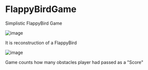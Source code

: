 # FlappyBirdGame
 Simplistic FlappyBird Game

![image](https://user-images.githubusercontent.com/116441215/228321046-a8ca7cb4-18cc-4e83-86e8-207720d1813b.png)

It is reconstruction of a FlappyBird 

![image](https://user-images.githubusercontent.com/116441215/228321225-3dfa4b9e-2046-43f7-a3b5-1beb7bd8180a.png)

Game counts how many obstacles player had passed as a "Score"
